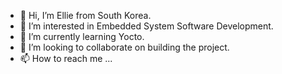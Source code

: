 - 👋 Hi, I’m Ellie from South Korea.
- 👀 I’m interested in Embedded System Software Development.
- 🌱 I’m currently learning Yocto.
- 💞️ I’m looking to collaborate on building the project.
- 📫 How to reach me ...

<!---
eunjoonlee/eunjoonlee is a ✨ special ✨ repository because its `README.md` (this file) appears on your GitHub profile.
You can click the Preview link to take a look at your changes.
--->
